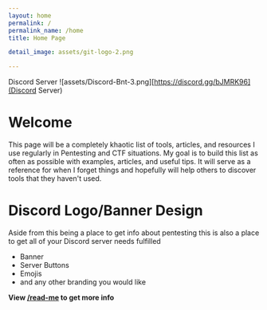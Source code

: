 ```yaml
---
layout: home
permalink: /
permalink_name: /home
title: Home Page

detail_image: assets/git-logo-2.png

---
```

Discord Server
![assets/Discord-Bnt-3.png][https://discord.gg/bJMRK96](Discord Server)

# Welcome

This page will be a completely khaotic list of tools, articles, and resources I use regularly in Pentesting and CTF situations. My goal is to build this list as often as possible with examples, articles, and useful tips. It will serve as a reference for when I forget things and hopefully will help others to discover tools that they haven't used.


# Discord Logo/Banner Design

Aside from this being a place to get info about pentesting this is also a place to get all of your Discord server needs fulfilled 

* Banner
* Server Buttons
* Emojis
* and any other branding you would like

**View [/read-me](read-me) to get more info**